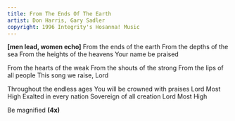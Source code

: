 ```yaml
---
title: From The Ends Of The Earth
artist: Don Harris, Gary Sadler
copyright: 1996 Integrity's Hosanna! Music
---
```


<strong>[men lead, women echo]</strong>
From the ends of the earth
From the depths of the sea
From the heights of the heavens
Your name be praised

From the hearts of the weak
From the shouts of the strong
From the lips of all people
This song we raise, Lord

Throughout the endless ages
You will be crowned with praises
Lord Most High
Exalted in every nation
Sovereign of all creation
Lord Most High

Be magnified <strong>(4x)</strong>
